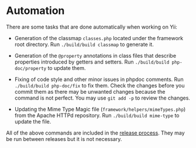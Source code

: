 Automation
==========

There are some tasks that are done automatically when working on Yii:

- Generation of the classmap `classes.php` located under the framework root directory.
  Run `./build/build classmap` to generate it.

- Generation of the `@property` annotations in class files that describe properties introduced by getters and setters.
  Run `./build/build php-doc/property` to update them.

- Fixing of code style and other minor issues in phpdoc comments.
  Run `./build/build php-doc/fix` to fix them.
  Check the changes before you commit them as there may be unwanted changes because the command is not perfect.
  You may use `git add -p` to review the changes.

- Updating the Mime Type Magic file (`framework/helpers/mimeTypes.php`) from the Apache HTTPd repository.
  Run `./build/build mime-type` to update the file.

All of the above commands are included in the [release process](). They may be run between releases but it is not necessary.
